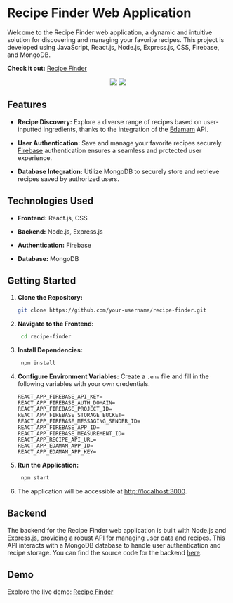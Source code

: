 # Recipe Finder Web Application

Welcome to the Recipe Finder web application, a dynamic and intuitive solution for discovering and managing your favorite recipes. This project is developed using JavaScript, React.js, Node.js, Express.js, CSS, Firebase, and MongoDB.

**Check it out:** [Recipe Finder](https://bilalm04.github.io/recipe-finder/)

<div align="center">

![](https://github.com/user-attachments/assets/54f115be-c303-4e88-87a5-ed7f2727b77f)
![](https://github.com/user-attachments/assets/3bd1bb7f-d730-40a4-a0b0-6c7486bbe5ee)

</div>

## Features

- **Recipe Discovery:** Explore a diverse range of recipes based on user-inputted ingredients, thanks to the integration of the [Edamam](https://www.edamam.com/) API.

- **User Authentication:** Save and manage your favorite recipes securely. [Firebase](https://firebase.google.com/) authentication ensures a seamless and protected user experience.

- **Database Integration:** Utilize MongoDB to securely store and retrieve recipes saved by authorized users.

## Technologies Used

- **Frontend:** React.js, CSS

- **Backend:** Node.js, Express.js

- **Authentication:** Firebase

- **Database:** MongoDB

## Getting Started

1. **Clone the Repository:**
   ```bash
   git clone https://github.com/your-username/recipe-finder.git

2. **Navigate to the Frontend:**
   ```bash
    cd recipe-finder
   
3. **Install Dependencies:**
   ```bash
    npm install

4. **Configure Environment Variables:** Create a `.env` file and fill in the following variables with your own credentials.
   ```env
   REACT_APP_FIREBASE_API_KEY=
   REACT_APP_FIREBASE_AUTH_DOMAIN=
   REACT_APP_FIREBASE_PROJECT_ID=
   REACT_APP_FIREBASE_STORAGE_BUCKET=
   REACT_APP_FIREBASE_MESSAGING_SENDER_ID=
   REACT_APP_FIREBASE_APP_ID=
   REACT_APP_FIREBASE_MEASUREMENT_ID=
   REACT_APP_RECIPE_API_URL=
   REACT_APP_EDAMAM_APP_ID=
   REACT_APP_EDAMAM_APP_KEY=
   ```

6. **Run the Application:**
   ```bash
    npm start

7. The application will be accessible at <http://localhost:3000>.

## Backend

The backend for the Recipe Finder web application is built with Node.js and Express.js, providing a robust API for managing user data and recipes. This API interacts with a MongoDB database to handle user authentication and recipe storage. You can find the source code for the backend [here](https://github.com/BilalM04/recipe-finder-backend).

## Demo

Explore the live demo: [Recipe Finder](https://bilalm04.github.io/recipe-finder/)
